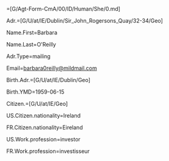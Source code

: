 =[G/Agt-Form-CmA/00/ID/Human/She/0.md]

Adr.=[G/U/at/IE/Dublin/Sir_John_Rogersons_Quay/32-34/Geo]

Name.First=Barbara

Name.Last=O'Reilly

Adr.Type=mailing

Email=barbara0reilly@mildmail.com

Birth.Adr.=[G/U/at/IE/Dublin/Geo]

Birth.YMD=1959-06-15

Citizen.=[G/U/at/IE/Geo]

US.Citizen.nationality=Ireland

FR.Citizen.nationality=Eireland

US.Work.profession=investor

FR.Work.profession=investisseur